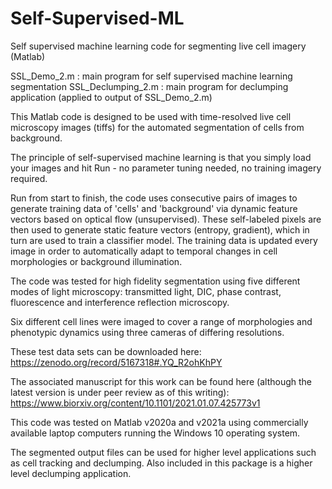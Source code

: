 # Self-Supervised-ML
Self supervised machine learning code for segmenting live cell imagery (Matlab)

SSL_Demo_2.m : main program for self supervised machine learning segmentation
SSL_Declumping_2.m : main program for declumping application (applied to output of SSL_Demo_2.m)

This Matlab code is designed to be used with time-resolved live cell microscopy images (tiffs) for the automated segmentation of cells from background. 

The principle of self-supervised machine learning is that you simply load your images and hit Run - no parameter tuning needed, no training imagery required.  

Run from start to finish, the code uses consecutive pairs of images to generate training data of 'cells' and 'background' via dynamic feature vectors 
based on optical flow (unsupervised). These self-labeled pixels are then used to generate static feature vectors (entropy, gradient), 
which in turn are used to train a classifier model. The training data is updated every image in order to automatically adapt to temporal changes in cell morphologies
or background illumination.

The code was tested for high fidelity segmentation using five different modes of light microscopy: 
transmitted light, DIC, phase contrast, fluorescence and interference reflection microscopy.  

Six different cell lines were imaged to cover a range of morphologies and phenotypic dynamics using three cameras of differing resolutions.  

These test data sets can be downloaded here: 
https://zenodo.org/record/5167318#.YQ_R2ohKhPY

The associated manuscript for this work can be found here (although the latest version is under peer review as of this writing):
https://www.biorxiv.org/content/10.1101/2021.01.07.425773v1 

This code was tested on Matlab v2020a and v2021a using commercially available laptop computers running the Windows 10 operating system.

The segmented output files can be used for higher level applications such as cell tracking and declumping.
Also included in this package is a higher level declumping application.  
